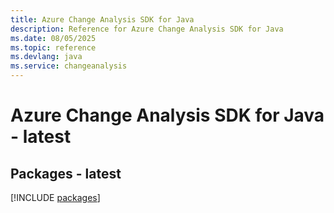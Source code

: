 ```yaml
---
title: Azure Change Analysis SDK for Java
description: Reference for Azure Change Analysis SDK for Java
ms.date: 08/05/2025
ms.topic: reference
ms.devlang: java
ms.service: changeanalysis
---
```

# Azure Change Analysis SDK for Java - latest
## Packages - latest
[!INCLUDE [packages](change-analysis-index.md)]